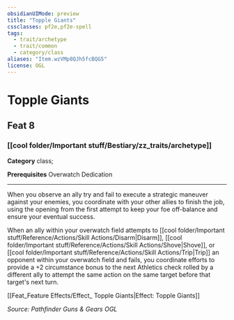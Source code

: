 ```yaml
---
obsidianUIMode: preview
title: "Topple Giants"
cssclasses: pf2e,pf2e-spell
tags:
  - trait/archetype
  - trait/common
  - category/class
aliases: "Item.wzVMp8QJh5fcBQG5"
license: OGL
---
```

# Topple Giants
## Feat 8
### [[cool folder/Important stuff/Bestiary/zz_traits/archetype]]

**Category** class; 



**Prerequisites** Overwatch Dedication
* * *
When you observe an ally try and fail to execute a strategic maneuver against your enemies, you coordinate with your other allies to finish the job, using the opening from the first attempt to keep your foe off-balance and ensure your eventual success.

When an ally within your overwatch field attempts to [[cool folder/Important stuff/Reference/Actions/Skill Actions/Disarm|Disarm]], [[cool folder/Important stuff/Reference/Actions/Skill Actions/Shove|Shove]], or [[cool folder/Important stuff/Reference/Actions/Skill Actions/Trip|Trip]] an opponent within your overwatch field and fails, you coordinate efforts to provide a +2 circumstance bonus to the next Athletics check rolled by a different ally to attempt the same action on the same target before that target's next turn.

[[Feat_Feature Effects/Effect_ Topple Giants|Effect: Topple Giants]]

*Source: Pathfinder Guns & Gears*
*OGL*